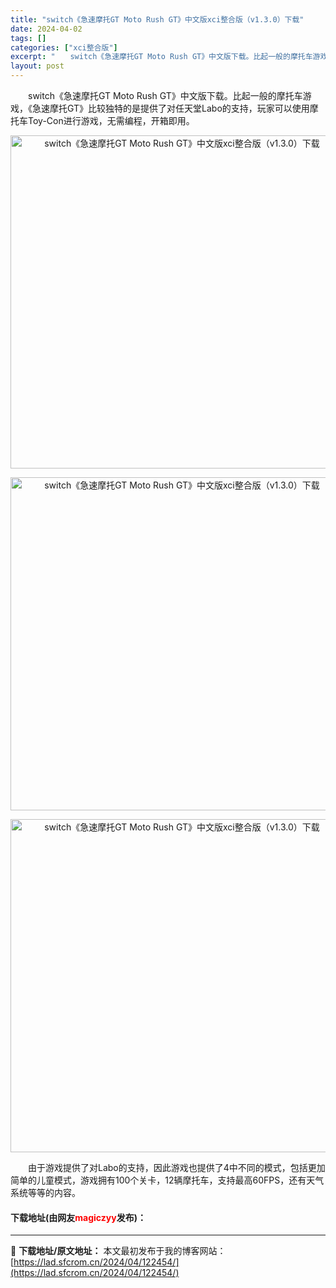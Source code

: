 ```yaml
---
title: "switch《急速摩托GT Moto Rush GT》中文版xci整合版（v1.3.0）下载"
date: 2024-04-02
tags: []
categories: ["xci整合版"]
excerpt: "　　switch《急速摩托GT Moto Rush GT》中文版下载。比起一般的摩托车游戏，《急速摩托GT》比较独特的是提供了对任天堂Labo的支持，玩家可以使用摩托车Toy-Con进行游戏，无需编程，开箱即用。 　　由于游戏提供了对Labo的支持，因此游戏也提供了4中不同的模式，包括更加简单的儿童&hellip;"
layout: post
---
```


 <p>　　switch《急速摩托GT Moto Rush GT》中文版下载。比起一般的摩托车游戏，《急速摩托GT》比较独特的是提供了对任天堂Labo的支持，玩家可以使用摩托车Toy-Con进行游戏，无需编程，开箱即用。</p> <p align="center"><img align="" border="0" src="https://lad.sfcrom.cn/wp-content/uploads/2024/04/20240402_660be113cb79e.webp" width="533" alt="switch《急速摩托GT Moto Rush GT》中文版xci整合版（v1.3.0）下载" /></p> <p align="center"><img align="" border="0" src="https://lad.sfcrom.cn/wp-content/uploads/2024/04/20240402_660be11438b68.webp" width="533" alt="switch《急速摩托GT Moto Rush GT》中文版xci整合版（v1.3.0）下载" /></p> <p align="center"><img align="" border="0" src="https://lad.sfcrom.cn/wp-content/uploads/2024/04/20240402_660be114a2358.webp" width="533" alt="switch《急速摩托GT Moto Rush GT》中文版xci整合版（v1.3.0）下载" /></p> <p>　　由于游戏提供了对Labo的支持，因此游戏也提供了4中不同的模式，包括更加简单的儿童模式，游戏拥有100个关卡，12辆摩托车，支持最高60FPS，还有天气系统等等的内容。</p> <p><h4>下载地址(由网友<font color="red">magiczyy</font>发布)：</h4></p> 

---
📖 **下载地址/原文地址：** 本文最初发布于我的博客网站：[https://lad.sfcrom.cn/2024/04/122454/](https://lad.sfcrom.cn/2024/04/122454/)
